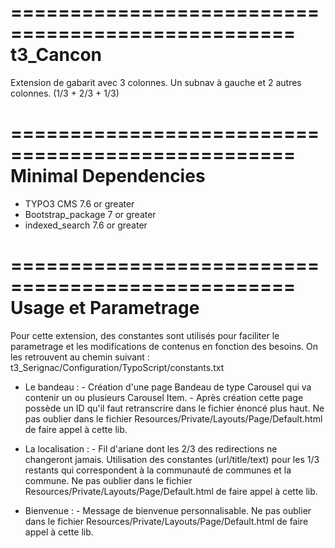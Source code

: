 ==================================================
t3_Cancon
==================================================

Extension de gabarit avec 3 colonnes. Un subnav à gauche et 2 autres colonnes. (1/3 + 2/3 + 1/3)

==================================================
Minimal Dependencies
==================================================

* TYPO3 CMS 7.6 or greater
* Bootstrap_package 7 or greater
* indexed_search 7.6 or greater

==================================================
Usage et Parametrage
==================================================

Pour cette extension, des constantes sont utilisés pour faciliter le parametrage et les modifications de contenus en fonction des besoins.
On les retrouvent au chemin suivant : t3_Serignac/Configuration/TypoScript/constants.txt


* Le bandeau : - Création d'une page Bandeau de type Carousel qui va contenir un ou plusieurs Carousel Item.
               - Après création cette page possède un ID qu'il faut retranscrire dans le fichier énoncé plus haut.
Ne pas oublier dans le fichier Resources/Private/Layouts/Page/Default.html de faire appel à cette lib.

* La localisation : - Fil d'ariane dont les 2/3 des redirections ne changeront jamais. Utilisation des constantes (url/title/text) pour les 1/3 restants qui correspondent à la communauté de communes et la commune.                                                   Ne pas oublier dans le fichier Resources/Private/Layouts/Page/Default.html de faire appel à cette lib.

* Bienvenue : - Message de bienvenue personnalisable.
Ne pas oublier dans le fichier Resources/Private/Layouts/Page/Default.html de faire appel à cette lib.




